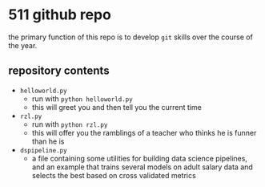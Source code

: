 # 511 github repo

the primary function of this repo is to develop `git` skills over the course of the year.

## repository contents

+ `helloworld.py`
    + run with `python helloworld.py`
    + this will greet you and then tell you the current time
+ `rzl.py`
    + run with `python rzl.py`
    + this will offer you the ramblings of a teacher who thinks he is funner than he is
+ `dspipeline.py`
    + a file containing some utilities for building data science pipelines, and an example that trains several models on adult salary data and selects the best based on cross validated metrics

